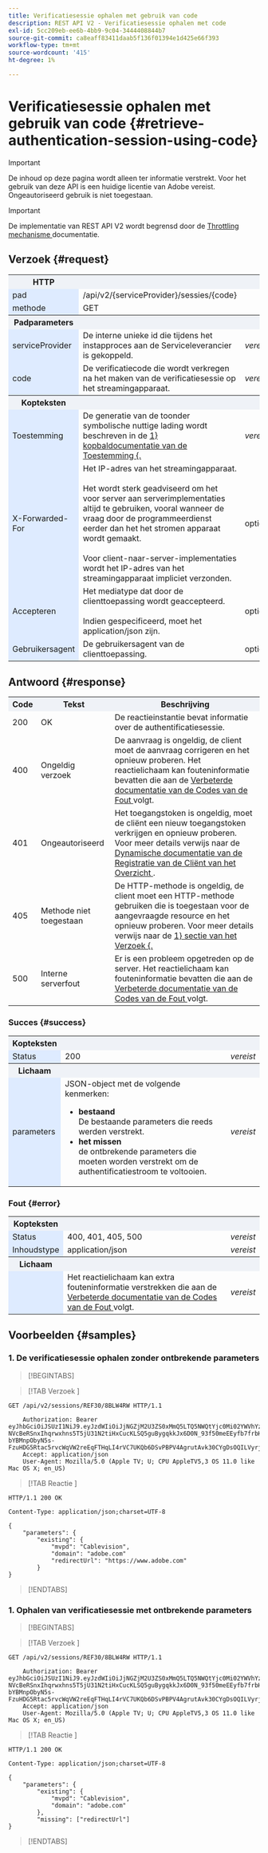 ```yaml
---
title: Verificatiesessie ophalen met gebruik van code
description: REST API V2 - Verificatiesessie ophalen met code
exl-id: 5cc209eb-ee6b-4bb9-9c04-3444408844b7
source-git-commit: ca8eaff83411daab5f136f01394e1d425e66f393
workflow-type: tm+mt
source-wordcount: '415'
ht-degree: 1%

---
```


# Verificatiesessie ophalen met gebruik van code {#retrieve-authentication-session-using-code}

>[!IMPORTANT]
>
> De inhoud op deze pagina wordt alleen ter informatie verstrekt. Voor het gebruik van deze API is een huidige licentie van Adobe vereist. Ongeautoriseerd gebruik is niet toegestaan.

>[!IMPORTANT]
>
> De implementatie van REST API V2 wordt begrensd door de [ Throttling mechanisme ](/help/authentication/throttling-mechanism.md) documentatie.

## Verzoek {#request}

<table style="table-layout:auto">
   <tr>
      <th style="background-color: #EFF2F7;">HTTP</th>
      <th style="background-color: #EFF2F7;"></th>
      <th style="background-color: #EFF2F7;"></th>
   </tr>
   <tr>
      <td style="background-color: #DEEBFF;">pad</td>
      <td>/api/v2/{serviceProvider}/sessies/{code}</td>
      <td></td>
   </tr>
   <tr>
      <td style="background-color: #DEEBFF;">methode</td>
      <td>GET</td>
      <td></td>
   </tr>
   <tr>
      <th style="background-color: #EFF2F7;">Padparameters</th>
      <th style="background-color: #EFF2F7;"></th>
      <th style="background-color: #EFF2F7;"></th>
   </tr>
   <tr>
      <td style="background-color: #DEEBFF;">serviceProvider</td>
      <td>De interne unieke id die tijdens het instapproces aan de Serviceleverancier is gekoppeld.</td>
      <td><i>vereist</i></td>
   </tr>
    <tr>
      <td style="background-color: #DEEBFF;">code</td>
      <td>De verificatiecode die wordt verkregen na het maken van de verificatiesessie op het streamingapparaat.</td>
      <td><i>vereist</i></td>
   </tr>
   <tr>
      <th style="background-color: #EFF2F7;">Kopteksten</th>
      <th style="background-color: #EFF2F7;"></th>
      <th style="background-color: #EFF2F7;"></th>
   </tr>
   <tr>
      <td style="background-color: #DEEBFF;">Toestemming</td>
      <td>De generatie van de toonder symbolische nuttige lading wordt beschreven in de <a href="../../appendix/headers/rest-api-v2-appendix-headers-authorization.md"> 1} kopbaldocumentatie van de Toestemming {.</a></td>
      <td><i>vereist</i></td>
   </tr>
   <tr>
      <td style="background-color: #DEEBFF;">X-Forwarded-For</td>
      <td>
         Het IP-adres van het streamingapparaat.
         <br/><br/>
         Het wordt sterk geadviseerd om het voor server aan serverimplementaties altijd te gebruiken, vooral wanneer de vraag door de programmeerdienst eerder dan het het stromen apparaat wordt gemaakt.
         <br/><br/>
         Voor client-naar-server-implementaties wordt het IP-adres van het streamingapparaat impliciet verzonden.
      </td> 
      <td>optioneel</td>
   </tr>
   <tr>
      <td style="background-color: #DEEBFF;">Accepteren</td>
      <td>
         Het mediatype dat door de clienttoepassing wordt geaccepteerd.
         <br/><br/>
         Indien gespecificeerd, moet het application/json zijn.
      </td>
      <td>optioneel</td>
   </tr>
   <tr>
      <td style="background-color: #DEEBFF;">Gebruikersagent</td>
      <td>De gebruikersagent van de clienttoepassing.</td>
      <td>optioneel</td>
   </tr>
</table>

## Antwoord {#response}

<table style="table-layout:auto">
   <tr>
      <th style="background-color: #EFF2F7;">Code</th>
      <th style="background-color: #EFF2F7;">Tekst</th>
      <th style="background-color: #EFF2F7;">Beschrijving</th>
   </tr>
   <tr>
      <td>200</td>
      <td>OK</td>
      <td>
        De reactieinstantie bevat informatie over de authentificatiesessie.
      </td>
   </tr>
   <tr>
      <td>400</td>
      <td>Ongeldig verzoek</td>
      <td>
        De aanvraag is ongeldig, de client moet de aanvraag corrigeren en het opnieuw proberen. Het reactielichaam kan fouteninformatie bevatten die aan de <a href="../../../enhanced-error-codes.md"> Verbeterde documentatie van de Codes van de Fout </a> volgt.
      </td>
   </tr>
   <tr>
      <td>401</td>
      <td>Ongeautoriseerd</td>
      <td>
        Het toegangstoken is ongeldig, moet de cliënt een nieuw toegangstoken verkrijgen en opnieuw proberen. Voor meer details verwijs naar de <a href="../../../dcr-api/dynamic-client-registration-overview.md"> Dynamische documentatie van de Registratie van de Cliënt van het Overzicht </a>.
      </td>
   </tr>
   <tr>
      <td>405</td>
      <td>Methode niet toegestaan</td>
      <td>
        De HTTP-methode is ongeldig, de client moet een HTTP-methode gebruiken die is toegestaan voor de aangevraagde resource en het opnieuw proberen. Voor meer details verwijs naar de <a href="#request"> 1} sectie van het Verzoek {.</a>
      </td>
   </tr>
   <tr>
      <td>500</td>
      <td>Interne serverfout</td>
      <td>
        Er is een probleem opgetreden op de server. Het reactielichaam kan fouteninformatie bevatten die aan de <a href="../../../enhanced-error-codes.md"> Verbeterde documentatie van de Codes van de Fout </a> volgt.
      </td>
   </tr>
</table>

### Succes {#success}

<table style="table-layout:auto">
   <tr>
      <th style="background-color: #EFF2F7;">Kopteksten</th>
      <th style="background-color: #EFF2F7"></th>
      <th style="background-color: #EFF2F7;"></th>
   </tr>
   <tr>
      <td style="background-color: #DEEBFF;">Status</td>
      <td>200</td>
      <td><i>vereist</i></td>
   </tr>
   <tr>
      <th style="background-color: #EFF2F7;">Lichaam</th>
      <th style="background-color: #EFF2F7"></th>
      <th style="background-color: #EFF2F7;"></th>
   </tr>
   <tr>
      <td style="background-color: #DEEBFF;">parameters</td>
      <td>
         JSON-object met de volgende kenmerken:
         <ul>
            <li><b> bestaand </b><br/> De bestaande parameters die reeds werden verstrekt.</li>
            <li><b> het missen </b><br/> de ontbrekende parameters die moeten worden verstrekt om de authentificatiestroom te voltooien.</li>
         </ul>
      </td>
      <td><i>vereist</i></td>
</table>

### Fout {#error}

<table style="table-layout:auto">
   <tr>
      <th style="background-color: #EFF2F7;">Kopteksten</th>
      <th style="background-color: #EFF2F7;"></th>
      <th style="background-color: #EFF2F7;"></th>
   </tr>
   <tr>
      <td style="background-color: #DEEBFF;">Status</td>
      <td>400, 401, 405, 500</td>
      <td><i>vereist</i></td>
   </tr>
   <tr>
      <td style="background-color: #DEEBFF;">Inhoudstype</td>
      <td>application/json</td>
      <td><i>vereist</i></td>
   </tr>
   <tr>
      <th style="background-color: #EFF2F7;">Lichaam</th>
      <th style="background-color: #EFF2F7;"></th>
      <th style="background-color: #EFF2F7;"></th>
   </tr>
   <tr>
      <td style="background-color: #DEEBFF;"></td>
      <td>Het reactielichaam kan extra fouteninformatie verstrekken die aan de <a href="../../../enhanced-error-codes.md"> Verbeterde documentatie van de Codes van de Fout </a> volgt.</td>
      <td><i>vereist</i></td>
   </tr>
</table>

## Voorbeelden {#samples}

### 1. De verificatiesessie ophalen zonder ontbrekende parameters

>[!BEGINTABS]

>[!TAB  Verzoek ]

```HTTPS
GET /api/v2/sessions/REF30/8BLW4RW HTTP/1.1
 
    Authorization: Bearer eyJhbGciOiJSUzI1NiJ9.eyJzdWIiOiJjNGZjM2U3ZS0xMmQ5LTQ5NWQtYjc0Mi02YWVhYzhhNDkwZTciLCJuYmYiOjE3MjQwODc4NjgsImlzcyI6ImF1dGguYWRvYmUuY29tIiwic2NvcGVzIjoiYXBpOmNsaWVudDp2MiIsImV4cCI6MTcyNDEwOTQ2OCwiaWF0IjoxNzI0MDg3ODY4fQ.DJ9GFl_yKAp2Qw-NVcBeRSnxIhqrwxhns5T5jU31N2tiHxCucKLSQ5guBygqkkJx6D0N_93f50meEEyfb7frbHhVHHwmRjHYjkfrWqHCpviwVjVZKKwl8Y3FEMb0bjKIB8p_E3txX9IbzeNGWRufZBRh2sxB5Q9B7XYINpVfh8s_sFvskrbDu5c01neCx5kEagEW5CtE0_EXTgEb5FSr_SfQG3UUu_iwlkOggOh_kOP_5GueElf9jn-bYBMnpObyN5s-FzuHDG5Rtac5rvcWqVW2reEqFTHqLI4rVC7UKQb6DSvPBPV4AgrutAvk30CYgDsOQILVyrjniincp7r9Ww
    Accept: application/json
    User-Agent: Mozilla/5.0 (Apple TV; U; CPU AppleTV5,3 OS 11.0 like Mac OS X; en_US)
```

>[!TAB  Reactie ]

```HTTPS
HTTP/1.1 200 OK

Content-Type: application/json;charset=UTF-8

{        
    "parameters": {
        "existing": {
            "mvpd": "Cablevision",
            "domain": "adobe.com"
            "redirectUrl": "https://www.adobe.com"        
        }
}
```

>[!ENDTABS]

### 1. Ophalen van verificatiesessie met ontbrekende parameters

>[!BEGINTABS]

>[!TAB  Verzoek ]

```HTTPS
GET /api/v2/sessions/REF30/8BLW4RW HTTP/1.1
 
    Authorization: Bearer eyJhbGciOiJSUzI1NiJ9.eyJzdWIiOiJjNGZjM2U3ZS0xMmQ5LTQ5NWQtYjc0Mi02YWVhYzhhNDkwZTciLCJuYmYiOjE3MjQwODc4NjgsImlzcyI6ImF1dGguYWRvYmUuY29tIiwic2NvcGVzIjoiYXBpOmNsaWVudDp2MiIsImV4cCI6MTcyNDEwOTQ2OCwiaWF0IjoxNzI0MDg3ODY4fQ.DJ9GFl_yKAp2Qw-NVcBeRSnxIhqrwxhns5T5jU31N2tiHxCucKLSQ5guBygqkkJx6D0N_93f50meEEyfb7frbHhVHHwmRjHYjkfrWqHCpviwVjVZKKwl8Y3FEMb0bjKIB8p_E3txX9IbzeNGWRufZBRh2sxB5Q9B7XYINpVfh8s_sFvskrbDu5c01neCx5kEagEW5CtE0_EXTgEb5FSr_SfQG3UUu_iwlkOggOh_kOP_5GueElf9jn-bYBMnpObyN5s-FzuHDG5Rtac5rvcWqVW2reEqFTHqLI4rVC7UKQb6DSvPBPV4AgrutAvk30CYgDsOQILVyrjniincp7r9Ww
    Accept: application/json
    User-Agent: Mozilla/5.0 (Apple TV; U; CPU AppleTV5,3 OS 11.0 like Mac OS X; en_US)
```

>[!TAB  Reactie ]

```HTTPS
HTTP/1.1 200 OK

Content-Type: application/json;charset=UTF-8

{        
    "parameters": {
        "existing": {
            "mvpd": "Cablevision",
            "domain": "adobe.com"
        },
        "missing": ["redirectUrl"]
}
```

>[!ENDTABS]
